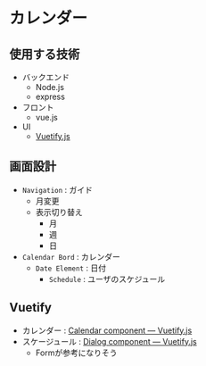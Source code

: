 # カレンダー

## 使用する技術

- バックエンド
  - Node.js
  - express
- フロント
  - vue.js
- UI
  - [Vuetify.js](https://vuetifyjs.com/ja/)



## 画面設計

- `Navigation` : ガイド
  - 月変更
  - 表示切り替え
    - 月
    - 週
    - 日
- `Calendar Bord` : カレンダー
  - `Date Element` : 日付
    - `Schedule` : ユーザのスケジュール

## Vuetify

- カレンダー : [Calendar component — Vuetify.js](https://vuetifyjs.com/ja/components/calendars)
- スケージュール : [Dialog component — Vuetify.js](https://vuetifyjs.com/ja/components/dialogs)
  - Formが参考になりそう